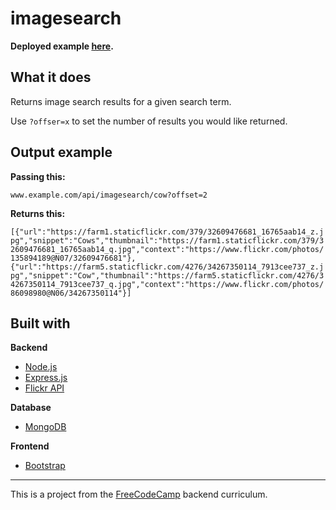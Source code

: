 # imagesearch

**Deployed example [here](ADD).**

## What it does
Returns image search results for a given search term.

Use `?offser=x` to set the number of results you would like returned.

## Output example

**Passing this:**

`www.example.com/api/imagesearch/cow?offset=2`

**Returns this:**

`[{"url":"https://farm1.staticflickr.com/379/32609476681_16765aab14_z.jpg","snippet":"Cows","thumbnail":"https://farm1.staticflickr.com/379/32609476681_16765aab14_q.jpg","context":"https://www.flickr.com/photos/135894189@N07/32609476681"},{"url":"https://farm5.staticflickr.com/4276/34267350114_7913cee737_z.jpg","snippet":"Cow","thumbnail":"https://farm5.staticflickr.com/4276/34267350114_7913cee737_q.jpg","context":"https://www.flickr.com/photos/86098980@N06/34267350114"}]`

## Built with

**Backend**
* [Node.js](https://nodejs.org/en/)
* [Express.js](http://expressjs.com/)
* [Flickr API](https://www.flickr.com/services/api/)

**Database**
* [MongoDB](https://www.mongodb.com/)

**Frontend**
* [Bootstrap](https://getbootstrap.com/)

--- 

This is a project from the [FreeCodeCamp](https://www.freecodecamp.org/) backend curriculum.